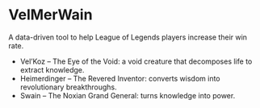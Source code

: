 # VelMerWain
A data-driven tool to help League of Legends players increase their win rate.
- Vel’Koz – The Eye of the Void: a void creature that decomposes life to extract knowledge.
- Heimerdinger – The Revered Inventor: converts wisdom into revolutionary breakthroughs.
- Swain – The Noxian Grand General: turns knowledge into power.

